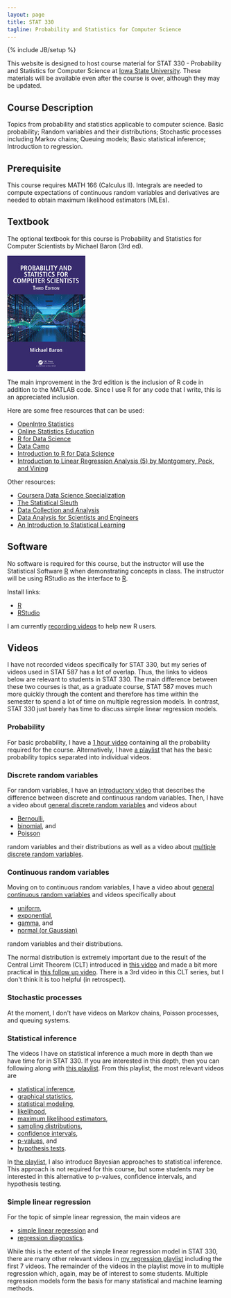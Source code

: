 ```yaml
---
layout: page
title: STAT 330
tagline: Probability and Statistics for Computer Science
---
```

{% include JB/setup %}

This website is designed to host course material for STAT 330 - Probability and Statistics for Computer Science at 
[Iowa State University](http://www.iastate.edu).
These materials will be available even after the course is over, 
although they may be updated. 

## Course Description

Topics from probability and statistics applicable to computer science. 
Basic probability; Random variables and their distributions; 
Stochastic processes including Markov chains; Queuing models; 
Basic statistical inference; Introduction to regression.



## Prerequisite

This course requires MATH 166 (Calculus II). 
Integrals are needed to compute expectations of continuous random variables and
derivatives are needed to obtain maximum likelihood estimators (MLEs). 






## Textbook

The optional textbook for this course is 
Probability and Statistics for Computer Scientists by Michael Baron (3rd ed). 

![](baron_3rd.jpeg "Probability and Statistics for Computer Scientists by Michael Baron (3rd ed)")

The main improvement in the 3rd edition is the inclusion of R code in addition
to the MATLAB code. 
Since I use R for any code that I write, 
this is an appreciated inclusion. 


Here are some free resources that can be used:

- [OpenIntro Statistics](https://leanpub.com/openintro-statistics)
- [Online Statistics Education](http://onlinestatbook.com/2/)
- [R for Data Science](http://r4ds.had.co.nz/)
- [Data Camp](https://www.datacamp.com/)
- [Introduction to R for Data Science](https://www.edx.org/course/introduction-r-data-science-microsoft-dat204x-3)
- [Introduction to Linear Regression Analysis (5) by Montgomery, Peck, and Vining](http://iowa-primo.hosted.exlibrisgroup.com/01IASU:ComboPrimocentral:01IASU_ALMA51248876230002756)


Other resources:

- [Coursera Data Science Specialization](https://www.coursera.org/specializations/jhu-data-science)
- [The Statistical Sleuth](http://amzn.to/2jkdmct)
- [Data Collection and Analysis](http://amzn.to/2iR692T)
- [Data Analysis for Scientists and Engineers](http://amzn.to/2j0yuUI)
- [An Introduction to Statistical Learning](http://amzn.to/2jasyWb)


## Software 

No software is required for this course, 
but the instructor will use the Statistical Software [R](https://www.r-project.org/)
when demonstrating concepts in class. 
The instructor will be using RStudio as the interface to [R](https://www.r-project.org/). 

Install links:

- [R](https://mirror.las.iastate.edu/CRAN/)
- [RStudio](https://www.rstudio.com/products/rstudio/download/) 

I am currently 
[recording videos](https://www.youtube.com/playlist?list=PLFHD4aOUZFp1wYrk8AIW0LGL4f9lBg79B) 
to help new R users.


## Videos

I have not recorded videos specifically for STAT 330, 
but my series of videos used in STAT 587 has a lot of overlap. 
Thus, the links to videos below are relevant to students in STAT 330. 
The main difference between these two courses is that, as a graduate course,
STAT 587 moves much more quickly through the content and therefore has time
within the semester to spend a lot of time on multiple regression models. 
In contrast, STAT 330 just barely has time to discuss simple linear regression
models. 

### Probability

For basic probability, I have a 
[1 hour video](https://www.youtube.com/watch?v=zBP7KBtM9vI) 
containing all the probability required for the course. 
Alternatively, I have 
[a playlist](https://www.youtube.com/playlist?list=PLFHD4aOUZFp0a_m9HXdVu3_ZnfphUY0oJ) 
that has the basic probability topics separated into individual videos.

### Discrete random variables

For random variables, I have an 
[introductory video](https://youtu.be/ajLFqrPTAcY) 
that describes the difference between discrete and continuous random variables. 
Then, I have a video about 
[general discrete random variables](https://youtu.be/FrL4Dcoy9MI)
and videos about 

- [Bernoulli](https://youtu.be/NXUkzZhrrcA),
- [binomial](https://youtu.be/cnJjKX5AHi4), and
- [Poisson](https://youtu.be/NTWD-EyTkR0)

random variables and their distributions as well as a video about 
[multiple discrete random variables](https://youtu.be/1U537aiXJzM).

### Continuous random variables

Moving on to continuous random variables, I have a video about
[general continuous random variables](https://youtu.be/KbfUnaiarps)
and videos specifically about 

- [uniform](https://youtu.be/S_tw8UZqJ6U),
- [exponential](https://youtu.be/e5vCX4uCGvY),
- [gamma](https://youtu.be/YkF3D8OHZwc), and
- [normal (or Gaussian)](https://youtu.be/c22x0xpvkyY)

random variables and their distributions.

The normal distribution is extremely important due to the result of the 
Central Limit Theorem (CLT) introduced in 
[this video](https://youtu.be/xSNg9Vp1wko) 
and made a bit more practical in 
[this follow up video](https://youtu.be/xSNg9Vp1wko).
There is a 3rd video in this CLT series, but I don't think it is too helpful
(in retrospect). 

### Stochastic processes

At the moment, I don't have videos on Markov chains, Poisson processes, and
queuing systems. 

### Statistical inference

The videos I have on statistical inference a much more in depth than we have 
time for in STAT 330. 
If you are interested in this depth, then you can following along with 
[this playlist](https://www.youtube.com/playlist?list=PLFHD4aOUZFp1PZC6SgtuS-ESq4ti1GEFj). 
From this playlist, the most relevant videos are 

- [statistical inference](https://www.youtube.com/watch?v=yF92RxPS_G4&list=PLFHD4aOUZFp1PZC6SgtuS-ESq4ti1GEFj&index=1),
- [graphical statistics](https://www.youtube.com/watch?v=N-7rt9QP-W0&list=PLFHD4aOUZFp1PZC6SgtuS-ESq4ti1GEFj&index=4),
- [statistical modeling](https://www.youtube.com/watch?v=5KnJ-uVaoLE&list=PLFHD4aOUZFp1PZC6SgtuS-ESq4ti1GEFj&index=5),
- [likelihood](https://www.youtube.com/watch?v=m7I7baoDuuo&list=PLFHD4aOUZFp1PZC6SgtuS-ESq4ti1GEFj&index=6),
- [maximum likelihood estimators](https://www.youtube.com/watch?v=vz34FpuLhsA&list=PLFHD4aOUZFp1PZC6SgtuS-ESq4ti1GEFj&index=7),
- [sampling distributions](https://www.youtube.com/watch?v=1nJ6j9RrIu4&list=PLFHD4aOUZFp1PZC6SgtuS-ESq4ti1GEFj&index=15),
- [confidence intervals](https://www.youtube.com/watch?v=pNItyrvDGP8&list=PLFHD4aOUZFp1PZC6SgtuS-ESq4ti1GEFj&index=16),
- [p-values](https://www.youtube.com/watch?v=taF2TMQXLmE&list=PLFHD4aOUZFp1PZC6SgtuS-ESq4ti1GEFj&index=18), and
- [hypothesis tests](https://www.youtube.com/watch?v=IjuGeYIlH5Y&list=PLFHD4aOUZFp1PZC6SgtuS-ESq4ti1GEFj&index=19).

In 
[the playlist](https://www.youtube.com/playlist?list=PLFHD4aOUZFp1PZC6SgtuS-ESq4ti1GEFj), 
I also introduce Bayesian approaches to statistical inference. 
This approach is not required for this course, 
but some students may be interested in this alternative to p-values, 
confidence intervals, and hypothesis testing. 

### Simple linear regression

For the topic of simple linear regression, 
the main videos are 

- [simple linear regression](https://www.youtube.com/watch?v=qAGZfkDzNX8&list=PLFHD4aOUZFp2xijRVpW7ucwSbToEAGBzq&index=1) and
- [regression diagnostics](https://www.youtube.com/watch?v=luvliCq6QuQ&list=PLFHD4aOUZFp2xijRVpW7ucwSbToEAGBzq&index=4).

While this is the extent of the simple linear regression model in STAT 330,
there are many other relevant videos in 
[my regression playlist](https://www.youtube.com/watch?v=qAGZfkDzNX8&list=PLFHD4aOUZFp2xijRVpW7ucwSbToEAGBzq&index=1) including the first 7 videos.
The remainder of the videos in the playlist move in to multiple regression
which, again, may be of interest to some students. 
Multiple regression models form the basis for many statistical and machine 
learning methods. 

